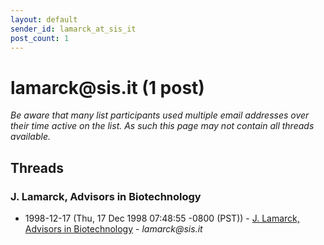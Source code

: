 ```yaml
---
layout: default
sender_id: lamarck_at_sis_it
post_count: 1
---
```


# lamarck<span>@</span>sis.it (1 post)

_Be aware that many list participants used multiple email addresses over their time active on the list. As such this page may not contain all threads available._

## Threads

### J. Lamarck, Advisors in Biotechnology
+ 1998-12-17 (Thu, 17 Dec 1998 07:48:55 -0800 (PST)) - [J. Lamarck, Advisors in Biotechnology](/archive/1998/12/72d2b9fff91677d5b8c057dde4aad7dc915ddc1e011249677bf3bc909de7fc12) - _lamarck@sis.it_

